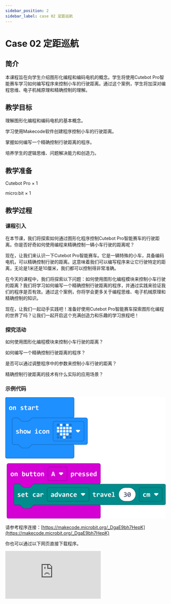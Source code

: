 ```yaml
---
sidebar_position: 2
sidebar_label: case 02 定距巡航
---
```


# Case 02 定距巡航

## 简介

本课程旨在向学生介绍图形化编程和编码电机的概念。学生将使用Cutebot Pro智能赛车学习如何编写程序来控制小车的行驶距离。通过这个案例，学生将加深对编程思维、电子机械原理和精确控制的理解。

[](./images/cutebot-pro-case-02-01.png)

## 教学目标

理解图形化编程和编码电机的基本概念。

学习使用Makecode软件创建程序控制小车的行驶距离。

掌握如何编写一个精确控制行驶距离的程序。

培养学生的逻辑思维、问题解决能力和创造力。


## 教学准备

Cutebot Pro × 1

micro:bit × 1

## 教学过程

### 课程引入

在本节课，我们将探索如何通过图形化程序控制Cutebot Pro智能赛车的行驶距离。你是否好奇如何使用编程来精确控制一辆小车行驶的距离呢？

现在，让我们来认识一下Cutebot Pro智能赛车。它是一辆特殊的小车，具备编码电机，可以精确控制行驶的距离。这意味着我们可以编写程序来让它行驶特定的距离，无论是1米还是10厘米，我们都可以控制得非常准确。

在今天的课程中，我们将探索以下问题：如何使用图形化编程模块来控制小车行驶的距离？我们将学习如何编写一个精确控制行驶距离的程序，并通过实践来验证我们的程序是否有效。通过这个案例，你将学会更多关于编程思维、电子机械原理和精确控制的知识。

现在，让我们一起动手实践吧！准备好使用Cutebot Pro智能赛车探索图形化编程的世界了吗？让我们一起开启这个充满创造力和乐趣的学习旅程吧！

### 探究活动

如何使用图形化编程模块来控制小车行驶的距离？

如何编写一个精确控制行驶距离的程序？

是否可以通过调整程序中的参数来控制小车行驶的距离？

精确控制行驶距离的技术有什么实际的应用场景？

### 示例代码


![](./images/cutebot-pro-case-02-02.png)


请参考程序连接：[https://makecode.microbit.org/_DgaE9bh7HepK](https://makecode.microbit.org/_DgaE9bh7HepK)

你也可以通过以下网页直接下载程序。

<div
    style={{
        position: 'relative',
        paddingBottom: '60%',
        overflow: 'hidden',
    }}
>
    <iframe
        src="https://makecode.microbit.org/_DgaE9bh7HepK"
        frameborder="0"
        sandbox="allow-popups allow-forms allow-scripts allow-same-origin"
        style={{
            position: 'absolute',
            width: '100%',
            height: '100%',
        }}
    />
</div>


### 案例展示
